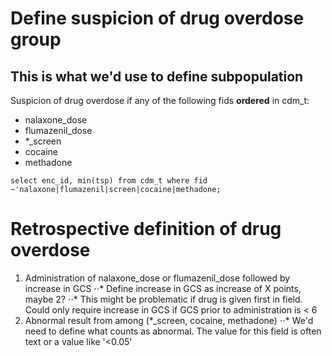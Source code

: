 # Define suspicion of drug overdose group
## This is what we'd use to define subpopulation

Suspicion of drug overdose if any of the following fids **ordered** in cdm_t:
* nalaxone_dose
* flumazenil_dose
* \*_screen
* cocaine
* methadone

`select enc_id, min(tsp) from cdm_t where fid ~'nalaxone|flumazenil|screen|cocaine|methadone;`

# Retrospective definition of drug overdose
1. Administration of nalaxone_dose or flumazenil_dose followed by increase in GCS
⋅⋅* Define increase in GCS as increase of X points, maybe 2?
⋅⋅* This might be problematic if drug is given first in field. Could only require increase in GCS if GCS prior to administration is < 6
2. Abnormal result from among (\*_screen, cocaine, methadone)
⋅⋅* We'd need to define what counts as abnormal. The value for this field is often text or a value like '<0.05'
